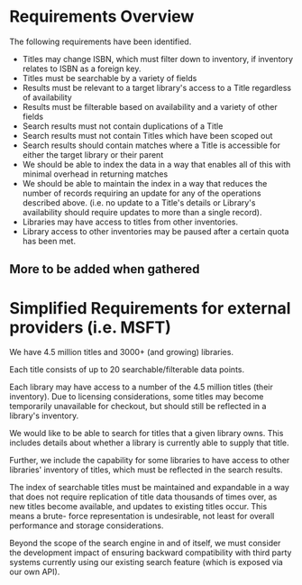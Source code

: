 # Requirements Overview
The following requirements have been identified.
* Titles may change ISBN, which must filter down to inventory, if inventory relates to ISBN as a foreign key.
* Titles must be searchable by a variety of fields
* Results must be relevant to a target library's access to a Title regardless of availability
* Results must be filterable based on availability and a variety of other fields
* Search results must not contain duplications of a Title
* Search results must not contain Titles which have been scoped out
* Search results should contain matches where a Title is accessible for either the target library or their parent
* We should be able to index the data in a way that enables all of this with minimal overhead in returning matches
* We should be able to maintain the index in a way that reduces the number of records requiring an update for any of the
  operations described above. (i.e. no update to a Title's details or Library's availability should require updates to
  more than a single record).
* Libraries may have access to titles from other inventories.
* Library access to other inventories may be paused after a certain quota has been met.

## More to be added when gathered

# Simplified Requirements for external providers (i.e. MSFT)
We have 4.5 million titles and 3000+ (and growing) libraries.

Each title consists of up to 20 searchable/filterable data points.

Each library may have access to a number of the 4.5 million titles (their inventory). Due to licensing considerations, 
some titles may become temporarily unavailable for checkout, but should still be reflected in a library's inventory.

We would like to be able to search for titles that a given library owns. This includes details about whether a library
is currently able to supply that title.

Further, we include the capability for some libraries to have access to other libraries' inventory of titles, which must
be reflected in the search results.

The index of searchable titles must be maintained and expandable in a way that does not require replication of title 
data thousands of times over, as new titles become available, and updates to existing titles occur. This means a brute-
force representation is undesirable, not least for overall performance and storage considerations.

Beyond the scope of the search engine in and of itself, we must consider the development impact of ensuring backward 
compatibility with third party systems currently using our existing search feature (which is exposed via our own API).